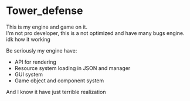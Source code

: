 # Tower_defense
This is my engine and game on it.  
I'm not pro developer, this is a not optimized and have many bugs engine.  
idk how it working  


Be seriously my engine have:   
- API for rendering
- Resource system loading in JSON and manager
- GUI system
- Game object and component system

And I know it have just terrible realization
